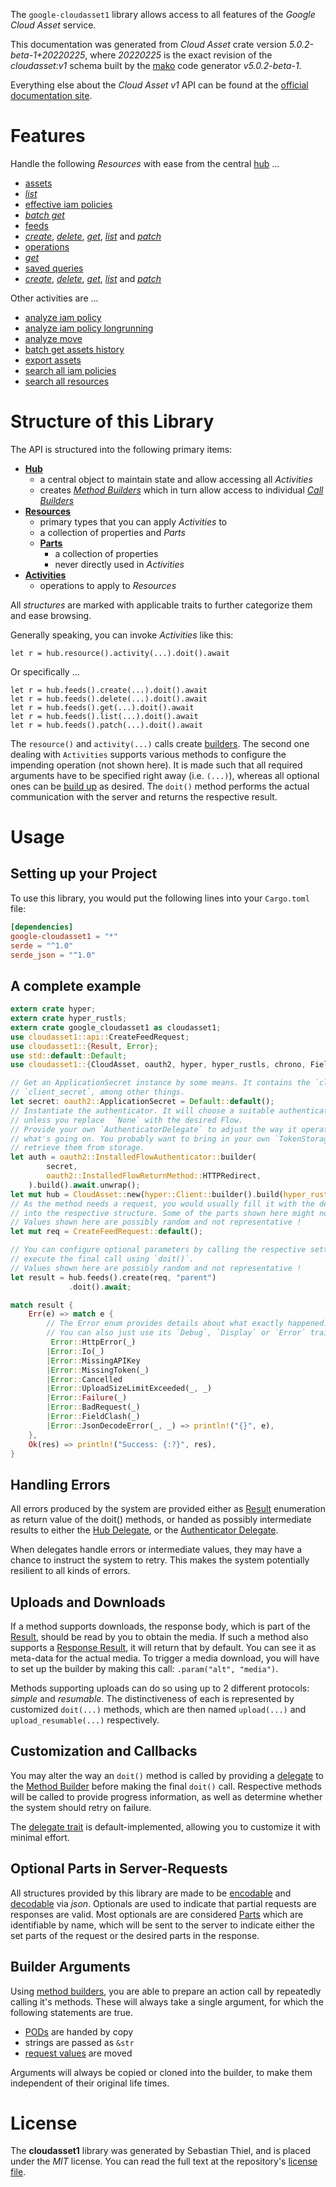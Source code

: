 <!---
DO NOT EDIT !
This file was generated automatically from 'src/generator/templates/api/README.md.mako'
DO NOT EDIT !
-->
The `google-cloudasset1` library allows access to all features of the *Google Cloud Asset* service.

This documentation was generated from *Cloud Asset* crate version *5.0.2-beta-1+20220225*, where *20220225* is the exact revision of the *cloudasset:v1* schema built by the [mako](http://www.makotemplates.org/) code generator *v5.0.2-beta-1*.

Everything else about the *Cloud Asset* *v1* API can be found at the
[official documentation site](https://cloud.google.com/asset-inventory/docs/quickstart).
# Features

Handle the following *Resources* with ease from the central [hub](https://docs.rs/google-cloudasset1/5.0.2-beta-1+20220225/google_cloudasset1/CloudAsset) ... 

* [assets](https://docs.rs/google-cloudasset1/5.0.2-beta-1+20220225/google_cloudasset1/api::Asset)
 * [*list*](https://docs.rs/google-cloudasset1/5.0.2-beta-1+20220225/google_cloudasset1/api::AssetListCall)
* [effective iam policies](https://docs.rs/google-cloudasset1/5.0.2-beta-1+20220225/google_cloudasset1/api::EffectiveIamPolicy)
 * [*batch get*](https://docs.rs/google-cloudasset1/5.0.2-beta-1+20220225/google_cloudasset1/api::EffectiveIamPolicyBatchGetCall)
* [feeds](https://docs.rs/google-cloudasset1/5.0.2-beta-1+20220225/google_cloudasset1/api::Feed)
 * [*create*](https://docs.rs/google-cloudasset1/5.0.2-beta-1+20220225/google_cloudasset1/api::FeedCreateCall), [*delete*](https://docs.rs/google-cloudasset1/5.0.2-beta-1+20220225/google_cloudasset1/api::FeedDeleteCall), [*get*](https://docs.rs/google-cloudasset1/5.0.2-beta-1+20220225/google_cloudasset1/api::FeedGetCall), [*list*](https://docs.rs/google-cloudasset1/5.0.2-beta-1+20220225/google_cloudasset1/api::FeedListCall) and [*patch*](https://docs.rs/google-cloudasset1/5.0.2-beta-1+20220225/google_cloudasset1/api::FeedPatchCall)
* [operations](https://docs.rs/google-cloudasset1/5.0.2-beta-1+20220225/google_cloudasset1/api::Operation)
 * [*get*](https://docs.rs/google-cloudasset1/5.0.2-beta-1+20220225/google_cloudasset1/api::OperationGetCall)
* [saved queries](https://docs.rs/google-cloudasset1/5.0.2-beta-1+20220225/google_cloudasset1/api::SavedQuery)
 * [*create*](https://docs.rs/google-cloudasset1/5.0.2-beta-1+20220225/google_cloudasset1/api::SavedQueryCreateCall), [*delete*](https://docs.rs/google-cloudasset1/5.0.2-beta-1+20220225/google_cloudasset1/api::SavedQueryDeleteCall), [*get*](https://docs.rs/google-cloudasset1/5.0.2-beta-1+20220225/google_cloudasset1/api::SavedQueryGetCall), [*list*](https://docs.rs/google-cloudasset1/5.0.2-beta-1+20220225/google_cloudasset1/api::SavedQueryListCall) and [*patch*](https://docs.rs/google-cloudasset1/5.0.2-beta-1+20220225/google_cloudasset1/api::SavedQueryPatchCall)

Other activities are ...

* [analyze iam policy](https://docs.rs/google-cloudasset1/5.0.2-beta-1+20220225/google_cloudasset1/api::MethodAnalyzeIamPolicyCall)
* [analyze iam policy longrunning](https://docs.rs/google-cloudasset1/5.0.2-beta-1+20220225/google_cloudasset1/api::MethodAnalyzeIamPolicyLongrunningCall)
* [analyze move](https://docs.rs/google-cloudasset1/5.0.2-beta-1+20220225/google_cloudasset1/api::MethodAnalyzeMoveCall)
* [batch get assets history](https://docs.rs/google-cloudasset1/5.0.2-beta-1+20220225/google_cloudasset1/api::MethodBatchGetAssetsHistoryCall)
* [export assets](https://docs.rs/google-cloudasset1/5.0.2-beta-1+20220225/google_cloudasset1/api::MethodExportAssetCall)
* [search all iam policies](https://docs.rs/google-cloudasset1/5.0.2-beta-1+20220225/google_cloudasset1/api::MethodSearchAllIamPolicyCall)
* [search all resources](https://docs.rs/google-cloudasset1/5.0.2-beta-1+20220225/google_cloudasset1/api::MethodSearchAllResourceCall)



# Structure of this Library

The API is structured into the following primary items:

* **[Hub](https://docs.rs/google-cloudasset1/5.0.2-beta-1+20220225/google_cloudasset1/CloudAsset)**
    * a central object to maintain state and allow accessing all *Activities*
    * creates [*Method Builders*](https://docs.rs/google-cloudasset1/5.0.2-beta-1+20220225/google_cloudasset1/client::MethodsBuilder) which in turn
      allow access to individual [*Call Builders*](https://docs.rs/google-cloudasset1/5.0.2-beta-1+20220225/google_cloudasset1/client::CallBuilder)
* **[Resources](https://docs.rs/google-cloudasset1/5.0.2-beta-1+20220225/google_cloudasset1/client::Resource)**
    * primary types that you can apply *Activities* to
    * a collection of properties and *Parts*
    * **[Parts](https://docs.rs/google-cloudasset1/5.0.2-beta-1+20220225/google_cloudasset1/client::Part)**
        * a collection of properties
        * never directly used in *Activities*
* **[Activities](https://docs.rs/google-cloudasset1/5.0.2-beta-1+20220225/google_cloudasset1/client::CallBuilder)**
    * operations to apply to *Resources*

All *structures* are marked with applicable traits to further categorize them and ease browsing.

Generally speaking, you can invoke *Activities* like this:

```Rust,ignore
let r = hub.resource().activity(...).doit().await
```

Or specifically ...

```ignore
let r = hub.feeds().create(...).doit().await
let r = hub.feeds().delete(...).doit().await
let r = hub.feeds().get(...).doit().await
let r = hub.feeds().list(...).doit().await
let r = hub.feeds().patch(...).doit().await
```

The `resource()` and `activity(...)` calls create [builders][builder-pattern]. The second one dealing with `Activities` 
supports various methods to configure the impending operation (not shown here). It is made such that all required arguments have to be 
specified right away (i.e. `(...)`), whereas all optional ones can be [build up][builder-pattern] as desired.
The `doit()` method performs the actual communication with the server and returns the respective result.

# Usage

## Setting up your Project

To use this library, you would put the following lines into your `Cargo.toml` file:

```toml
[dependencies]
google-cloudasset1 = "*"
serde = "^1.0"
serde_json = "^1.0"
```

## A complete example

```Rust
extern crate hyper;
extern crate hyper_rustls;
extern crate google_cloudasset1 as cloudasset1;
use cloudasset1::api::CreateFeedRequest;
use cloudasset1::{Result, Error};
use std::default::Default;
use cloudasset1::{CloudAsset, oauth2, hyper, hyper_rustls, chrono, FieldMask};

// Get an ApplicationSecret instance by some means. It contains the `client_id` and 
// `client_secret`, among other things.
let secret: oauth2::ApplicationSecret = Default::default();
// Instantiate the authenticator. It will choose a suitable authentication flow for you, 
// unless you replace  `None` with the desired Flow.
// Provide your own `AuthenticatorDelegate` to adjust the way it operates and get feedback about 
// what's going on. You probably want to bring in your own `TokenStorage` to persist tokens and
// retrieve them from storage.
let auth = oauth2::InstalledFlowAuthenticator::builder(
        secret,
        oauth2::InstalledFlowReturnMethod::HTTPRedirect,
    ).build().await.unwrap();
let mut hub = CloudAsset::new(hyper::Client::builder().build(hyper_rustls::HttpsConnectorBuilder::new().with_native_roots().https_or_http().enable_http1().enable_http2().build()), auth);
// As the method needs a request, you would usually fill it with the desired information
// into the respective structure. Some of the parts shown here might not be applicable !
// Values shown here are possibly random and not representative !
let mut req = CreateFeedRequest::default();

// You can configure optional parameters by calling the respective setters at will, and
// execute the final call using `doit()`.
// Values shown here are possibly random and not representative !
let result = hub.feeds().create(req, "parent")
             .doit().await;

match result {
    Err(e) => match e {
        // The Error enum provides details about what exactly happened.
        // You can also just use its `Debug`, `Display` or `Error` traits
         Error::HttpError(_)
        |Error::Io(_)
        |Error::MissingAPIKey
        |Error::MissingToken(_)
        |Error::Cancelled
        |Error::UploadSizeLimitExceeded(_, _)
        |Error::Failure(_)
        |Error::BadRequest(_)
        |Error::FieldClash(_)
        |Error::JsonDecodeError(_, _) => println!("{}", e),
    },
    Ok(res) => println!("Success: {:?}", res),
}

```
## Handling Errors

All errors produced by the system are provided either as [Result](https://docs.rs/google-cloudasset1/5.0.2-beta-1+20220225/google_cloudasset1/client::Result) enumeration as return value of
the doit() methods, or handed as possibly intermediate results to either the 
[Hub Delegate](https://docs.rs/google-cloudasset1/5.0.2-beta-1+20220225/google_cloudasset1/client::Delegate), or the [Authenticator Delegate](https://docs.rs/yup-oauth2/*/yup_oauth2/trait.AuthenticatorDelegate.html).

When delegates handle errors or intermediate values, they may have a chance to instruct the system to retry. This 
makes the system potentially resilient to all kinds of errors.

## Uploads and Downloads
If a method supports downloads, the response body, which is part of the [Result](https://docs.rs/google-cloudasset1/5.0.2-beta-1+20220225/google_cloudasset1/client::Result), should be
read by you to obtain the media.
If such a method also supports a [Response Result](https://docs.rs/google-cloudasset1/5.0.2-beta-1+20220225/google_cloudasset1/client::ResponseResult), it will return that by default.
You can see it as meta-data for the actual media. To trigger a media download, you will have to set up the builder by making
this call: `.param("alt", "media")`.

Methods supporting uploads can do so using up to 2 different protocols: 
*simple* and *resumable*. The distinctiveness of each is represented by customized 
`doit(...)` methods, which are then named `upload(...)` and `upload_resumable(...)` respectively.

## Customization and Callbacks

You may alter the way an `doit()` method is called by providing a [delegate](https://docs.rs/google-cloudasset1/5.0.2-beta-1+20220225/google_cloudasset1/client::Delegate) to the 
[Method Builder](https://docs.rs/google-cloudasset1/5.0.2-beta-1+20220225/google_cloudasset1/client::CallBuilder) before making the final `doit()` call. 
Respective methods will be called to provide progress information, as well as determine whether the system should 
retry on failure.

The [delegate trait](https://docs.rs/google-cloudasset1/5.0.2-beta-1+20220225/google_cloudasset1/client::Delegate) is default-implemented, allowing you to customize it with minimal effort.

## Optional Parts in Server-Requests

All structures provided by this library are made to be [encodable](https://docs.rs/google-cloudasset1/5.0.2-beta-1+20220225/google_cloudasset1/client::RequestValue) and 
[decodable](https://docs.rs/google-cloudasset1/5.0.2-beta-1+20220225/google_cloudasset1/client::ResponseResult) via *json*. Optionals are used to indicate that partial requests are responses 
are valid.
Most optionals are are considered [Parts](https://docs.rs/google-cloudasset1/5.0.2-beta-1+20220225/google_cloudasset1/client::Part) which are identifiable by name, which will be sent to 
the server to indicate either the set parts of the request or the desired parts in the response.

## Builder Arguments

Using [method builders](https://docs.rs/google-cloudasset1/5.0.2-beta-1+20220225/google_cloudasset1/client::CallBuilder), you are able to prepare an action call by repeatedly calling it's methods.
These will always take a single argument, for which the following statements are true.

* [PODs][wiki-pod] are handed by copy
* strings are passed as `&str`
* [request values](https://docs.rs/google-cloudasset1/5.0.2-beta-1+20220225/google_cloudasset1/client::RequestValue) are moved

Arguments will always be copied or cloned into the builder, to make them independent of their original life times.

[wiki-pod]: http://en.wikipedia.org/wiki/Plain_old_data_structure
[builder-pattern]: http://en.wikipedia.org/wiki/Builder_pattern
[google-go-api]: https://github.com/google/google-api-go-client

# License
The **cloudasset1** library was generated by Sebastian Thiel, and is placed 
under the *MIT* license.
You can read the full text at the repository's [license file][repo-license].

[repo-license]: https://github.com/Byron/google-apis-rsblob/main/LICENSE.md

